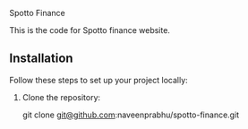 Spotto Finance


This is the code for Spotto finance website.


## Installation

Follow these steps to set up your project locally:

1. Clone the repository:

   git clone git@github.com:naveenprabhu/spotto-finance.git
